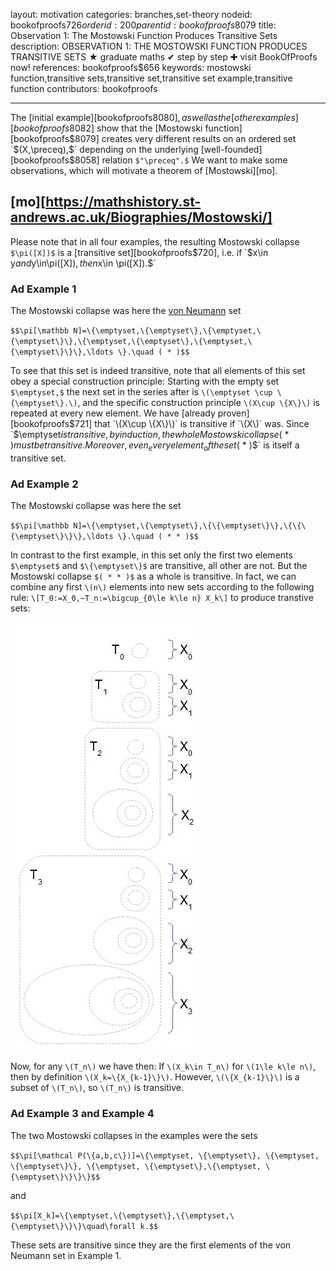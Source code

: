 layout: motivation
categories: branches,set-theory
nodeid: bookofproofs$726
orderid: 200
parentid: bookofproofs$8079
title: Observation 1: The Mostowski Function Produces Transitive Sets
description: OBSERVATION 1: THE MOSTOWSKI FUNCTION PRODUCES TRANSITIVE SETS ★ graduate maths ✔ step by step ✚ visit BookOfProofs now!
references: bookofproofs$656
keywords: mostowski function,transitive sets,transitive set,transitive set example,transitive function
contributors: bookofproofs


---
The [initial example][bookofproofs$8080], as well as the [other examples][bookofproofs$8082] show that the [Mostowski function][bookofproofs$8079] creates very different results on an ordered set `$(X,\preceq),$` depending on the underlying [well-founded][bookofproofs$8058] relation `$"\preceq".$` We want to make some observations, which will motivate a theorem of [Mostowski][mo].

[mo][https://mathshistory.st-andrews.ac.uk/Biographies/Mostowski/]
---

Please note that in all four examples, the resulting Mostowski collapse `$\pi([X])$` is a [transitive set][bookofproofs$720], i.e. if `$x\in y$` and `$y\in\pi([X])$`, then `$x\in \pi([X]).$`


### Ad Example 1  

The Mostowski collapse was here the [von Neumann](https://mathshistory.st-andrews.ac.uk/Biographies/Von_Neumann/) set 

`$$\pi[\mathbb N]=\{\emptyset,\{\emptyset\},\{\emptyset,\{\emptyset\}\},\{\emptyset,\{\emptyset\},\{\emptyset,\{\emptyset\}\}\},\ldots \}.\quad ( * )$$`
 
To see that this set is indeed transitive, note that all elements of this set obey a special construction principle: Starting with the empty set `$\emptyset,$` the next set in the series after is `\(\emptyset \cup \{\emptyset\}.\)`, and the specific construction principle `\(X\cup \{X\}\)` is repeated at every new element. We have [already proven][bookofproofs$721] that `\(X\cup \{X\}\)` is transitive if `\(X\)` was. Since `$\emptyset$` is transitive, by induction, the whole Mostowski collapse `$( * )$` must be transitive. Moreover, even _every element_ of the set `$( * )$` is itself a transitive set.

### Ad Example 2

The Mostowski collapse was here the set 

`$$\pi[\mathbb N]=\{\emptyset,\{\emptyset\},\{\{\emptyset\}\},\{\{\{\emptyset\}\}\},\ldots \}.\quad ( * * )$$`

In contrast to the first example, in this set only the first two elements `$\emptyset$` and `$\{\emptyset\}$` are transitive, all other are not. But the Mostowski collapse `$( * * )$` as a whole is transitive. In fact, we can combine any first `\(n\)` elements into new sets according to the following rule: `\[T_0:=X_0,~T_n:=\bigcup_{0\le k\le n} X_k\]` to produce transtive sets:


![axiom8_2](https://github.com/bookofproofs/bookofproofs.github.io/blob/main/_sources/_assets/images/examples/axiom8_2.jpg?raw=true)


Now, for any `\(T_n\)` we have then: If `\(X_k\in T_n\)` for `\(1\le k\le n\)`, then by definition `\(X_k=\{X_{k-1}\}\)`. However, `\(\{X_{k-1}\}\)` is a subset of `\(T_n\)`, so `\(T_n\)` is transitive.

### Ad Example 3 and Example 4

The two Mostowski collapses in the examples were the sets  

`$$\pi[\mathcal P(\{a,b,c\})]=\{\emptyset, \{\emptyset\}, \{\emptyset, \{\emptyset\}\}, \{\emptyset, \{\emptyset\},\{\emptyset, \{\emptyset\}\}\}\}$$`

and 

`$$\pi[X_k]=\{\emptyset,\{\emptyset\},\{\emptyset,\{\emptyset\}\}\}\quad\forall k.$$`

These sets are transitive since they are the first elements of the von Neumann set in Example 1.

